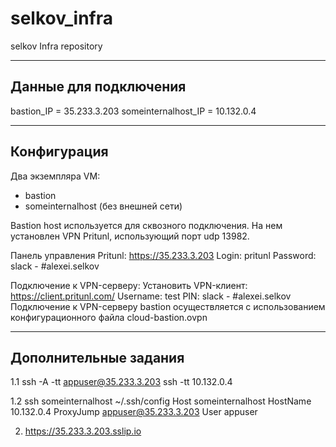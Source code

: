# selkov_infra
selkov Infra repository

-------------------------
Данные для подключения
-------------------------
bastion_IP = 35.233.3.203
someinternalhost_IP = 10.132.0.4

-------------------------
Конфигурация
-------------------------
Два экземпляра VM:
- bastion
- someinternalhost (без внешней сети)

Bastion host используется для сквозного подключения. На нем установлен VPN Pritunl, использующий порт udp 13982.

Панель управления Pritunl:
https://35.233.3.203
Login: pritunl
Password: slack - #alexei.selkov

Подключение к VPN-серверу:
Установить VPN-клиент: https://client.pritunl.com/
Username: test
PIN: slack - #alexei.selkov
Подключение к VPN-серверу bastion осуществляется с использованием конфигурационного файла cloud-bastion.ovpn

-------------------------
Дополнительные задания
-------------------------
1.1 ssh -A -tt appuser@35.233.3.203 ssh -tt 10.132.0.4

1.2 ssh someinternalhost
~/.ssh/config
Host someinternalhost
    HostName 10.132.0.4
    ProxyJump appuser@35.233.3.203
    User appuser

2. https://35.233.3.203.sslip.io

